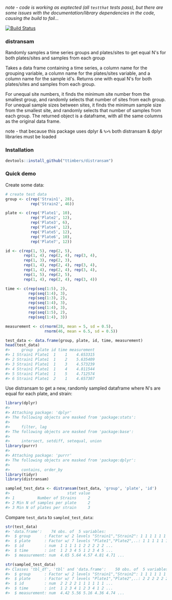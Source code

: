 <!-- README.md is generated from README.Rmd. Please edit that file -->
*note - code is working as exptected (all `testthat` tests pass), but there are some issues with the documentation/library dependencies in the code, causing the build to fail...*

[![Build Status](https://travis-ci.org/ttimbers/distransam.svg?branch=master)](https://travis-ci.org/ttimbers/distransam)

### distransam

Randomly samples a time series groups and plates/sites to get equal N's for both plates/sites and samples from each group

Takes a data frame containing a time series, a column name for the grouping variable, a column name for the plates/sites variable, and a column name for the sample id's. Returns one with equal N's for both plates/sites and samples from each group.

For unequal site numbers, it finds the minimum site number from the smallest group, and randomly selects that number of sites from each group. For unequal sample sizes between sites, it finds the minimum sample size from the smallest site, and randomly selects that number of samples from each group. The returned object is a dataframe, with all the same columns as the original data frame.

note - that because this package uses dplyr & `%>%` both distransam & dplyr libraries must be loaded

### Installation

``` r
devtools::install_github("ttimbers/distransam")
```

### Quick demo

Create some data:

``` r
# create test data
group <- c(rep('Strain1', 28),
           rep('Strain2', 46))

plate <- c(rep('Plate1', 10),
           rep('Plate2', 12),
           rep('Plate3', 6),
           rep('Plate4', 12),
           rep('Plate5', 12),
           rep('Plate6', 10),
           rep('Plate7', 12))

id <- c(rep(1, 5), rep(2, 5),
        rep(1, 4), rep(2, 4), rep(3, 4),
        rep(1, 3), rep(2, 3),
        rep(1, 4), rep(2, 4), rep(3, 4),
        rep(1, 4), rep(2, 4), rep(3, 4),
        rep(1, 5), rep(2, 5),
        rep(1, 4), rep(2, 4), rep(3, 4))

time <- c(rep(seq(1:5), 2),
          rep(seq(1:4), 3),
          rep(seq(1:3), 2),
          rep(seq(1:4), 3),
          rep(seq(1:4), 3),
          rep(seq(1:5), 2),
          rep(seq(1:4), 3))

measurement <- c(rnorm(28, mean = 5, sd = 0.5),
                 rnorm(46, mean = 6.5, sd = 0.5))

test_data <- data.frame(group, plate, id, time, measurement)
head(test_data)
#>     group  plate id time measurement
#> 1 Strain1 Plate1  1    1    4.653315
#> 2 Strain1 Plate1  1    2    5.635409
#> 3 Strain1 Plate1  1    3    4.573239
#> 4 Strain1 Plate1  1    4    4.811544
#> 5 Strain1 Plate1  1    5    4.712574
#> 6 Strain1 Plate1  2    1    4.657307
```

Use distransam to get a new, randomly sampled dataframe where N's are equal for each plate, and strain:

``` r
library(dplyr)
#> 
#> Attaching package: 'dplyr'
#> The following objects are masked from 'package:stats':
#> 
#>     filter, lag
#> The following objects are masked from 'package:base':
#> 
#>     intersect, setdiff, setequal, union
library(purrr)
#> 
#> Attaching package: 'purrr'
#> The following objects are masked from 'package:dplyr':
#> 
#>     contains, order_by
library(tidyr)
library(distransam)

sampled_test_data <- distransam(test_data, 'group', 'plate', 'id')
#>                         stat value
#> 1          Number of Strains     2
#> 2 Min N of samples per plate     2
#> 3 Min N of plates per strain     3
```

Compare `test_data` to `sampled_test_data`:

``` r
str(test_data)
#> 'data.frame':    74 obs. of  5 variables:
#>  $ group      : Factor w/ 2 levels "Strain1","Strain2": 1 1 1 1 1 1 1 1 1 1 ...
#>  $ plate      : Factor w/ 7 levels "Plate1","Plate2",..: 1 1 1 1 1 1 1 1 1 1 ...
#>  $ id         : num  1 1 1 1 1 2 2 2 2 2 ...
#>  $ time       : int  1 2 3 4 5 1 2 3 4 5 ...
#>  $ measurement: num  4.65 5.64 4.57 4.81 4.71 ...
```

``` r
str(sampled_test_data)
#> Classes 'tbl_df', 'tbl' and 'data.frame':    50 obs. of  5 variables:
#>  $ group      : Factor w/ 2 levels "Strain1","Strain2": 1 1 1 1 1 1 1 1 1 1 ...
#>  $ plate      : Factor w/ 7 levels "Plate1","Plate2",..: 2 2 2 2 2 2 2 2 3 3 ...
#>  $ id         : num  2 2 2 2 1 1 1 1 1 1 ...
#>  $ time       : int  1 2 3 4 1 2 3 4 1 2 ...
#>  $ measurement: num  4.42 5.56 5.16 4.36 4.74 ...
```
